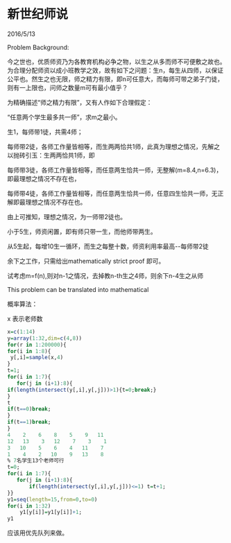 ﻿# 新世纪师说
2016/5/13

Problem Background:

今之世也，优质师资乃为各教育机构必争之物，以生之从多而师不可便敷之故也。为合理分配师资以成小班教学之效，故有如下之问题：生n，每生从四师，以保证公平也。然生之也无限，师之精力有限，即n可任意大，而每师可带之弟子门徒，则有一上限也，问师之数量m可有最小值乎？

为精确描述“师之精力有限”，又有人作如下合理假定：

“任意两个学生最多共一师”，求m之最小。

生1，每师带1徒，共需4师；

每师带2徒，各师工作量皆相等，而生两两恰共1师，此真为理想之情况，先解之以抛砖引玉：生两两恰共1师，即

每师带3徒，各师工作量皆相等，而任意两生恰共一师，无整解(m=8.4,n=6.3)，即最理想之情况不存在也，

每师带4徒，各师工作量皆相等，而任意两生恰共一师，任意四生恰共一师，无正解即最理想之情况不存在也。

由上可推知，理想之情况，为一师带2徒也。

小于5生，师资闲置，即有师只带一生，而他师带两生。 

从5生起，每增10生一循环，而生之每整十数，师资利用率最高--每师带2徒

余下之工作，只需给出mathematically strict proof 即可。  

试考虑m=f(n),则对n-1之情况，去掉教n-th生之4师，则余下n-4生之从师

This problem can be translated into mathematical

概率算法：

x 表示老师数
```R
x=c(1:14)
y=array(1:32,dim=c(4,8))
for(r in 1:200000){
for(i in 1:8){
 y[,i]=sample(x,4)
}
t=1;
for(i in 1:7){
   for(j in (i+1):8){
if(length(intersect(y[,i],y[,j]))>1){t=0;break;}
}
t
if(t==0)break;
}
if(t==1)break;
}
4    2    6    8    5    9   11
12   13    3   12    7    3    1
3   10    5    6    4   11    7
1    4    2   10    9   13    8
% 7名学生13个老师可行
t=0;
for(i in 1:7){
   for(j in (i+1):8){
       if(length(intersect(y[,i],y[,j]))<=1) t=t+1;
}}
y1=seq(length=15,from=0,to=0)
for(i in 1:32)
    y1[y[i]]=y1[y[i]]+1;
y1
```
应该用优先队列来做。
